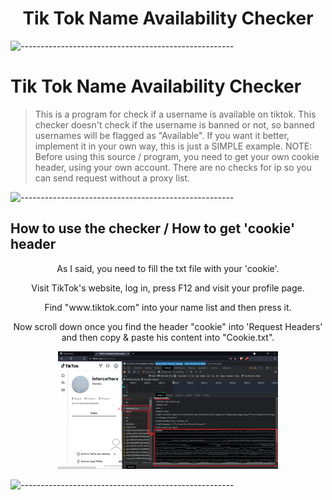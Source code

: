 <h1 align="center">Tik Tok Name Availability Checker</h1>

![-----------------------------------------------------](https://raw.githubusercontent.com/andreasbm/readme/master/assets/lines/rainbow.png)

# Tik Tok Name Availability Checker
> This is a program for check if a username is available on tiktok.
> This checker doesn't check if the username is banned or not, so banned usernames will be flagged as "Available".
> If you want it better, implement it in your own way, this is just a SIMPLE example.
> NOTE: Before using this source / program, you need to get your own cookie header, using your own account.
> There are no checks for ip so you can send request without a proxy list.

![-----------------------------------------------------](https://raw.githubusercontent.com/andreasbm/readme/master/assets/lines/rainbow.png)

<h2>How to use the checker / How to get 'cookie' header</h2>
<p align="center"> As I said, you need to fill the txt file with your 'cookie'.
<br>

<p align="center"> Visit TikTok's website, log in, press F12 and visit your profile page.
<br>
<p align="center"> Find "www.tiktok.com" into your name list and then press it.
<br>
<p align="center"> Now scroll down once you find the header "cookie" into 'Request Headers' and then copy & paste his content into "Cookie.txt".
<br>

</p>
<p align="center">
  <img src="images/howto.png" width="70%" height="70%">
</p>

![-----------------------------------------------------](https://raw.githubusercontent.com/andreasbm/readme/master/assets/lines/rainbow.png)
